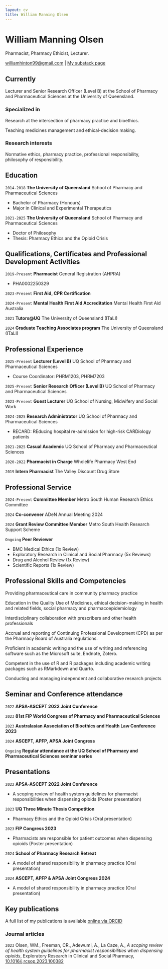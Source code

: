 ```yaml
---
layout: cv
title: William Manning Olsen
---
```

# William Manning Olsen
Pharmacist, Pharmacy Ethicist, Lecturer.

<div id="webaddress">
<a href="williamhinton99@gmail.com">williamhinton99@gmail.com</a>
| <a href="https://williamolsen.substack.com/">My substack page</a>
</div>


## Currently

Lecturer and Senior Research Officer (Level B) at the School of Pharmacy and Pharmaceutical Sciences at the University of Queensland.

### Specialized in

Research at the intersection of pharmacy practice and bioethics.

Teaching medicines management and ethical-decision making.


### Research interests

Normative ethics, pharmacy practice, professional responsibility, philosophy of responsibility.


## Education

`2014-2018`
__The University of Queensland__ School of Pharmacy and Pharmaceutical Sciences

- Bachelor of Pharmacy (Honours)
- Major in Clinical and Experimental Therapeutics


`2021-2025`
__The University of Queensland__ School of Pharmacy and Pharmaceutical Sciences

- Doctor of Philosophy
- Thesis: Pharmacy Ethics and the Opioid Crisis

## Qualifications, Certificates and Professional Development Activities

`2019-Present`
__Pharmacist__ General Registration (AHPRA)

- PHA0002250329

`2023-Present`
__First Aid, CPR Certification__

`2024-Present`
__Mental Health First Aid Accreditation__ Mental Health First Aid Australia

`2021`
__Tutors@UQ__ The University of Queensland (ITaLI)

`2024`
__Graduate Teaching Associates program__ The University of Queensland (ITaLI)

## Professional Experience

`2025-Present`
__Lecturer (Level B)__ UQ School of Pharmacy and Pharmaceutical Sciences

- Course Coordinator: PHRM1203, PHRM7203

`2025-Present`
__Senior Research Officer (Level B)__ UQ School of Pharmacy and Pharmaceutical Sciences

`2023-Present`
__Guest Lecturer__ UQ School of Nursing, Midwifery and Social Work

`2024-2025`
__Research Administrator__ UQ School of Pharmacy and Pharmaceutical Sciences

- RECARD: REducing hospital re-admission for high-risk CARDiology patients 


`2021-2025`
__Casual Academic__ UQ School of Pharmacy and Pharmaceutical Sciences

`2020-2022`
__Pharmacist in Charge__ Wholelife Pharmacy West End

`2019`
__Intern Pharmacist__ The Valley Discount Drug Store


## Professional Service

`2024-Present`
__Committee Member__ Metro South Human Research Ethics Committee

`2024`
__Co-convener__ ADeN Annual Meeting 2024

`2024`
__Grant Review Committee Member__ Metro South Health Research Support Scheme

`Ongoing`
__Peer Reviewer__

- BMC Medical Ethics (1x Review)
- Exploratory Research in Clinical and Social Pharmacy (5x Reviews)
- Drug and Alcohol Review (1x Review)
- Scientific Reports (1x Review)

## Professional Skills and Competencies

Providing pharmaceutical care in community pharmacy practice
  
Education in the Quality Use of Medicines, ethical decision-making in health and related fields, social pharmacy and pharmacoepidemiology
  
Interdisciplinary collaboration with prescribers and other health professionals
  
Accrual and reporting of Continuing Professional Development (CPD) as per the Pharmacy Board of Australia regulations.
  
Proficient in academic writing and the use of writing and referencing software such as the Microsoft suite, Endnote, Zotero.
  
Competent in the use of R and R packages including academic writing packages such as RMarkdown and Quarto.
  
Conducting and managing independent and collaborative research projects

## Seminar and Conference attendance

`2022`
__APSA-ASCEPT 2022 Joint Conference__

`2023`
__81st FIP World Congress of Pharmacy and Pharmaceutical Sciences__

`2023`
__Australasian Association of Bioethics and Health Law Conference 2023__

`2024`
__ASCEPT, APFP, APSA Joint Congress__

`Ongoing`
__Regular attendance at the UQ School of Pharmacy and Pharmaceutical Sciences seminar series__

## Presentations

`2022`
__APSA-ASCEPT 2022 Joint Conference__

- A scoping review of health system guidelines for pharmacist responsibilities when dispensing opioids (Poster presentation)

`2023`
__UQ Three Minute Thesis Competition__

- Pharmacy Ethics and the Opioid Crisis (Oral presentation)

`2023`
__FIP Congress 2023__

- Pharmacists are responsible for patient outcomes when dispensing opioids (Poster presentation)

`2024`
__School of Pharmacy Research Retreat__

- A model of shared responsibility in pharmacy practice (Oral presentation)

`2024`
__ASCEPT, APFP & APSA Joint Congress 2024__

- A model of shared responsibility in pharmacy practice (Oral presentation)


## Key publications

A full list of my publications is available [online via ORCID](https://orcid.org/my-orcid?orcid=0000-0001-7719-3275)

### Journal articles

`2023`
Olsen, WM., Freeman, CR., Adewumi, A., La Caze, A., *A scoping review of health system guidelines for pharmacist responsibilities when dispensing opioids*, Exploratory Research in Clinical and Social Pharmacy, [10.1016/j.rcsop.2023.100382](https://www.sciencedirect.com/science/article/pii/S2667276623001634?via%3Dihub)




